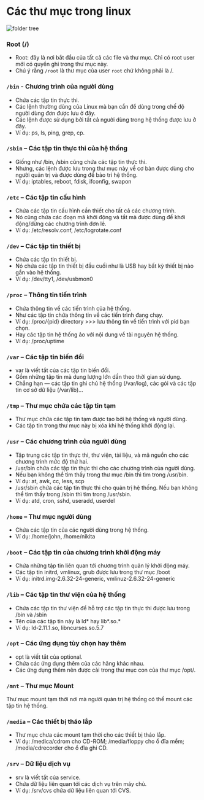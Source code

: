 # Các thư mục trong linux

![folder tree](https://github.com/Duc-NA/PythonStudy/blob/main/Document/Document_Images/linux/folder-tr%C3%AA.png)

### Root (/)
- Root: đây là nơi bắt đầu của tất cả các file và thư mục. Chỉ có root user mới có quyền ghi trong thư mục này. 
- Chú ý rằng `/root` là thư mục của user `root` chứ không phải là /.

### `/bin` - Chương trình của người dùng 
- Chứa các tập tin thực thi.
- Các lệnh thường dùng của Linux mà bạn cần để dùng trong chế độ người dùng đơn được lưu ở đây.
- Các lệnh được sử dụng bởi tất cả người dùng trong hệ thống được lưu ở đây.
- Ví dụ: ps, ls, ping, grep, cp.

### `/sbin` – Các tập tin thực thi của hệ thống
- Giống như /bin, /sbin cũng chứa các tập tin thực thi.
- Nhưng, các lệnh được lưu trong thư mục này về cơ bản được dùng cho người quản trị và được dùng để bảo trì hệ thống.
- Ví dụ: iptables, reboot, fdisk, ifconfig, swapon

### `/etc` – Các tập tin cấu hình
- Chứa các tập tin cấu hình cần thiết cho tất cả các chương trình.
- Nó cũng chứa các đoạn mã khởi động và tắt mà được dùng để khởi động/dừng các chương trình đơn lẻ.
- Ví dụ: /etc/resolv.conf, /etc/logrotate.conf

### `/dev` – Các tập tin thiết bị
- Chứa các tập tin thiết bị.
- Nó chứa các tập tin thiết bị đầu cuối như là USB hay bất kỳ thiết bị nào gắn vào hệ thống.
- Ví dụ: /dev/tty1, /dev/usbmon0

### `/proc` – Thông tin tiến trình
- Chứa thông tin về các tiến trình của hệ thống.
- Như các tập tin chứa thông tin về các tiến trình đang chạy. 
- Ví dụ: /proc/{pid} directory >>> lưu thông tin về tiến trình với pid bạn chọn.
- Hay các tập tin hệ thống ảo với nội dung về tài nguyên hệ thống. 
- Ví dụ: /proc/uptime

### `/var` – Các tập tin biến đổi
- var là viết tắt của các tập tin biến đổi.
- Gồm những tập tin mà dung lượng lớn dần theo thời gian sử dụng.
- Chẳng hạn — các tập tin ghi chú hệ thống (/var/log), các gói và các tập tin cơ sở dữ liệu (/var/lib)...

### `/tmp` – Thư mục chứa các tập tin tạm
- Thư mục chứa các tập tin tạm được tạo bởi hệ thống và người dùng.
- Các tập tin trong thư mục này bị xóa khi hệ thống khởi động lại.

### `/usr` – Các chương trình của người dùng
- Tập trung các tập tin thực thi, thư viện, tài liệu, và mã nguồn cho các chương trình mức độ thứ hai.
- /usr/bin chứa các tập tin thực thi cho các chương trình của người dùng. 
- Nếu bạn không thể tìm thấy trong thư mục /bin thì tìm trong /usr/bin. 
- Ví dụ: at, awk, cc, less, scp
- /usr/sbin chứa các tập tin thực thi cho quản trị hệ thống. Nếu bạn không thể tìm thấy trong /sbin thì tìm trong /usr/sbin. 
- Ví dụ: atd, cron, sshd, useradd, userdel

### `/home` – Thư mục người dùng
- Chứa các tập tin của các người dùng trong hệ thống.
- Ví dụ: /home/john, /home/nikita

### `/boot` – Các tập tin của chương trình khởi động máy
- Chứa những tập tin liên quan tới chương trình quản lý khởi động máy.
- Các tập tin initrd, vmlinux, grub được lưu trong thư mục /boot
- Ví dụ: initrd.img-2.6.32-24-generic, vmlinuz-2.6.32-24-generic

### `/lib` – Các tập tin thư viện của hệ thống
- Chứa các tập tin thư viện để hỗ trợ các tập tin thực thi được lưu trong /bin và /sbin
- Tên của các tập tin này là ld* hay lib*.so.*
- Ví dụ: ld-2.11.1.so, libncurses.so.5.7

### `/opt` – Các ứng dụng tùy chọn hay thêm
- opt là viết tắt của optional.
- Chứa các ứng dụng thêm của các hãng khác nhau.
- Các ứng dụng thêm nên được cài trong thư mục con của thư mục /opt/.
### `/mnt` – Thư mục Mount
Thư mục mount tạm thời nơi mà người quản trị hệ thống có thể mount các tập tin hệ thống.

### `/media` – Các thiết bị tháo lắp
- Thư mục chưa các mount tạm thời cho các thiết bị tháo lắp.
- Ví dụ: /medica/cdrom cho CD-ROM; /media/floppy cho ổ đĩa mềm; /media/cdrecorder cho ổ đĩa ghi CD.

### `/srv` – Dữ liệu dịch vụ
- srv là viết tắt của service.
- Chứa dữ liệu liên quan tới các dịch vụ trên máy chủ.
- Ví dụ: /srv/cvs chứa dữ liệu liên quan tới CVS.